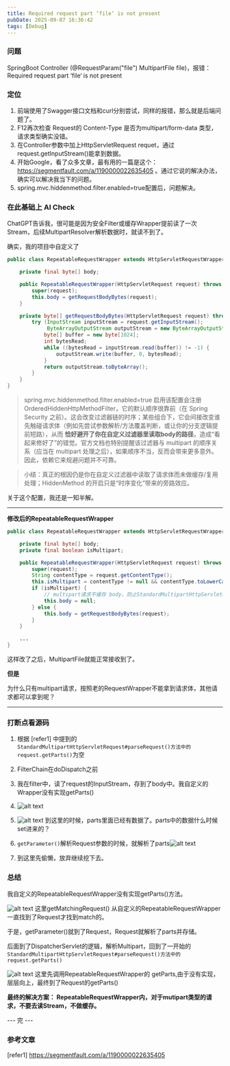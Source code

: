 ```yaml
---
title: Required request part ‘file‘ is not present
pubDate: 2025-09-07 16:36:42
tags: [Debug]
---
```


### 问题

SpringBoot Controller (@RequestParam("file") MultipartFile file)，报错：Required request part ‘file‘ is not present

### 定位

1. 前端使用了Swagger接口文档和curl分别尝试，同样的报错，那么就是后端问题了。
2. F12再次检查 Request的 Content-Type 是否为multipart/form-data 类型，请求类型确实没错。
3. 在Controller参数中加上HttpServletRequest requet，通过request.getInputStream()能拿到数据。
4. 开始Google，看了众多文章，最有用的一篇是这个：https://segmentfault.com/a/1190000022635405 。通过它说的解决办法，确实可以解决我当下的问题。
5. spring.mvc.hiddenmethod.filter.enabled=true配置后，问题解决。

### 在此基础上 AI Check

ChatGPT告诉我，很可能是因为安全Filter或缓存Wrapper提前读了一次Stream，后续MultipartResolver解析数据时，就读不到了。

确实，我的项目中自定义了

```java
public class RepeatableRequestWrapper extends HttpServletRequestWrapper {

    private final byte[] body;

    public RepeatableRequestWrapper(HttpServletRequest request) throws IOException {
        super(request);
        this.body = getRequestBodyBytes(request);
    }

    private byte[] getRequestBodyBytes(HttpServletRequest request) throws IOException {
        try (InputStream inputStream = request.getInputStream();
             ByteArrayOutputStream outputStream = new ByteArrayOutputStream()) {
            byte[] buffer = new byte[1024];
            int bytesRead;
            while ((bytesRead = inputStream.read(buffer)) != -1) {
                outputStream.write(buffer, 0, bytesRead);
            }
            return outputStream.toByteArray();
        }
    }
}
```


> spring.mvc.hiddenmethod.filter.enabled=true
> 启用该配置会注册 OrderedHiddenHttpMethodFilter，它的默认顺序很靠前（在 Spring Security 之前）。这会改变过滤器链的时序；某些组合下，它会间接改变谁先触碰请求体（例如先尝试参数解析/方法覆盖判断，或让你的分支逻辑提前短路），从而 **恰好避开了你在自定义过滤器里读取body的路径**，造成“看起来修好了”的错觉。官方文档也特别提醒该过滤器与 multipart 的顺序关系（应当在 multipart 处理之后），如果顺序不当，反而会带来更多意外。因此，依赖它来规避问题并不可靠。

> 小结：真正的根因仍是你在自定义过滤器中读取了请求体而未做缓存/复用处理；HiddenMethod 的开启只是“时序变化”带来的旁路效应。

关于这个配置，我还是一知半解。

---

**修改后的RepeatableRequestWrapper**
```java
public class RepeatableRequestWrapper extends HttpServletRequestWrapper {

    private final byte[] body;
    private final boolean isMultipart;

    public RepeatableRequestWrapper(HttpServletRequest request) throws IOException {
        super(request);
        String contentType = request.getContentType();
        this.isMultipart = contentType != null && contentType.toLowerCase().startsWith("multipart/");
        if (isMultipart) {
            // multipart请求不缓存 body，防止StandardMultipartHttpServletRequest request.getParts时，拿不到请求体
            this.body = null;
        } else {
            this.body = getRequestBodyBytes(request);
        }
    }

    ...
}
```

这样改了之后，MultipartFile就能正常接收到了。

**但是**

为什么只有multipart请求，按照老的RequestWrapper不能拿到请求体，其他请求都可以拿到呢？

---


### 打断点看源码
1. 根据 [refer1] 中提到的 `StandardMultipartHttpServletRequest#parseRequest()方法中的request.getParts()`为空

2. FilterChain在doDispatch之前

3. 我在filter中，读了request的InputStream，存到了body中。我自定义的Wrapper没有实现getParts()

4. ![alt text](https://raw.githubusercontent.com/roc80/DrawingBoard/main/image/image.png)

5. ![alt text](https://raw.githubusercontent.com/roc80/DrawingBoard/main/image/image-1.png) 到这里的时候，parts里面已经有数据了。parts中的数据什么时候set进来的？

6. `getParameter()`解析Request参数的时候，就解析了parts![alt text](https://raw.githubusercontent.com/roc80/DrawingBoard/main/image/image-2.png)

7. 到这里先偷懒，放弃继续挖下去。

### 总结
我自定义的RepeatableRequestWrapper没有实现getParts()方法。

![alt text](https://raw.githubusercontent.com/roc80/DrawingBoard/main/image/image-3.png) 这里getMatchingRequest() 从自定义的RepeatableRequestWrapper 一直找到了Request才找到match的。

于是，getParameter()就到了Request，Request就解析了parts并存储。

后面到了DispatcherServlet的逻辑，解析Multipart，回到了一开始的`StandardMultipartHttpServletRequest#parseRequest()方法中的request.getParts()` 

![alt text](https://raw.githubusercontent.com/roc80/DrawingBoard/main/image/image-4.png) 这里先调用RepeatableRequestWrapper的 getParts,由于没有实现，层层向上，最终到了Request的getParts()

**最终的解决方案：
RepeatableRequestWrapper内，对于mutipart类型的请求，不要去读Stream，不做缓存。**


--- 完 ---



### 参考文章
[refer1] https://segmentfault.com/a/1190000022635405





<script src="https://giscus.app/client.js"

        data-repo="roc80/Blog"
        data-repo-id="R_kgDOO4NnfQ"
        data-category="Announcements"
        data-category-id="DIC_kwDOO4Nnfc4Ctshe"
        data-mapping="pathname"
        data-strict="1"
        data-reactions-enabled="1"
        data-emit-metadata="0"
        data-input-position="top"
        data-theme="preferred_color_scheme"
        data-lang="zh-CN"
        data-loading="lazy"
        crossorigin="anonymous"
        async>

</script>

